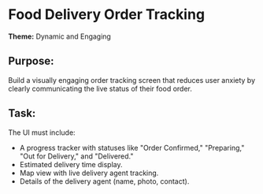 # Food Delivery Order Tracking

**Theme:** Dynamic and Engaging

## Purpose:
Build a visually engaging order tracking screen that reduces user anxiety by clearly communicating the live status of their food order.

## Task:
The UI must include:
- A progress tracker with statuses like "Order Confirmed," "Preparing," "Out for Delivery," and "Delivered."
- Estimated delivery time display.
- Map view with live delivery agent tracking.
- Details of the delivery agent (name, photo, contact).
